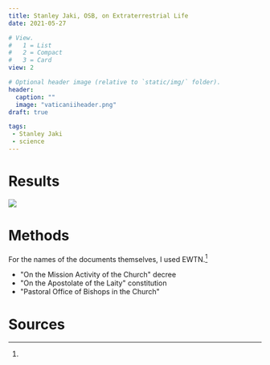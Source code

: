 ```yaml
---
title: Stanley Jaki, OSB, on Extraterrestrial Life
date: 2021-05-27

# View.
#   1 = List
#   2 = Compact
#   3 = Card
view: 2

# Optional header image (relative to `static/img/` folder).
header:  
  caption: ""
  image: "vaticaniiheader.png"
draft: true

tags:
 - Stanley Jaki
 - science
---
```


# Results

![](/uploads/vaticaniidocuments/vaticanii.png)

# Methods 

For the names of the documents themselves, I used EWTN.[^3]

* "On the Mission Activity of the Church" decree
* "On the Apostolate of the Laity" constitution
* "Pastoral Office of Bishops in the Church"

# Sources

[^1]: 
[^2]: 
[^3]: 
